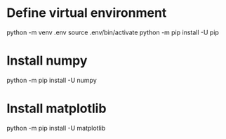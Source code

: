 
# Define virtual environment
python -m venv .env
source .env/bin/activate
python -m pip install -U pip


# Install numpy
python -m pip install -U numpy

# Install matplotlib
python -m pip install -U matplotlib